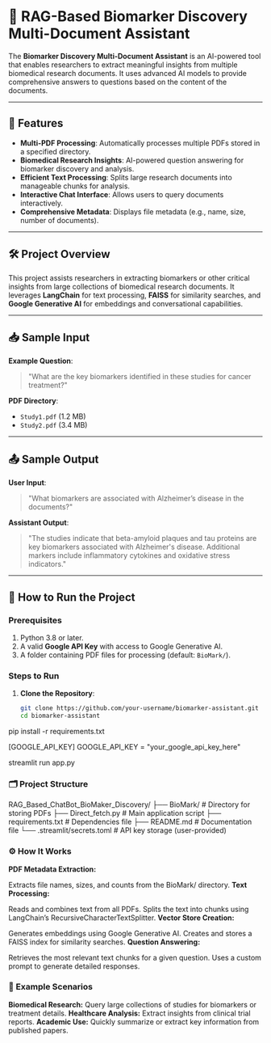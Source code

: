 # 🧬 RAG-Based Biomarker Discovery Multi-Document Assistant

The **Biomarker Discovery Multi-Document Assistant** is an AI-powered tool that enables researchers to extract meaningful insights from multiple biomedical research documents. It uses advanced AI models to provide comprehensive answers to questions based on the content of the documents.

---

## 🌟 Features

- **Multi-PDF Processing**: Automatically processes multiple PDFs stored in a specified directory.
- **Biomedical Research Insights**: AI-powered question answering for biomarker discovery and analysis.
- **Efficient Text Processing**: Splits large research documents into manageable chunks for analysis.
- **Interactive Chat Interface**: Allows users to query documents interactively.
- **Comprehensive Metadata**: Displays file metadata (e.g., name, size, number of documents).

---

## 🛠️ Project Overview

This project assists researchers in extracting biomarkers or other critical insights from large collections of biomedical research documents. It leverages **LangChain** for text processing, **FAISS** for similarity searches, and **Google Generative AI** for embeddings and conversational capabilities.

---

## 📥 Sample Input

**Example Question**:
> "What are the key biomarkers identified in these studies for cancer treatment?"

**PDF Directory**:
- `Study1.pdf` (1.2 MB)
- `Study2.pdf` (3.4 MB)

---

## 📤 Sample Output

**User Input**:
> "What biomarkers are associated with Alzheimer’s disease in the documents?"

**Assistant Output**:
> "The studies indicate that beta-amyloid plaques and tau proteins are key biomarkers associated with Alzheimer's disease. Additional markers include inflammatory cytokines and oxidative stress indicators."

---

## 🚀 How to Run the Project

### Prerequisites
1. Python 3.8 or later.
2. A valid **Google API Key** with access to Google Generative AI.
3. A folder containing PDF files for processing (default: `BioMark/`).

### Steps to Run

1. **Clone the Repository**:
   ```bash
   git clone https://github.com/your-username/biomarker-assistant.git
   cd biomarker-assistant
   
pip install -r requirements.txt

[GOOGLE_API_KEY]
GOOGLE_API_KEY = "your_google_api_key_here"

streamlit run app.py

### 🗂️ Project Structure

RAG_Based_ChatBot_BioMaker_Discovery/
├── BioMark/                   # Directory for storing PDFs
├── Direct_fetch.py            # Main application script
├── requirements.txt           # Dependencies file
├── README.md                  # Documentation file
└── .streamlit/secrets.toml    # API key storage (user-provided)

### ⚙️ How It Works
**PDF Metadata Extraction:**

Extracts file names, sizes, and counts from the BioMark/ directory.
**Text Processing:**

Reads and combines text from all PDFs.
Splits the text into chunks using LangChain’s RecursiveCharacterTextSplitter.
**Vector Store Creation:**

Generates embeddings using Google Generative AI.
Creates and stores a FAISS index for similarity searches.
**Question Answering:**

Retrieves the most relevant text chunks for a given question.
Uses a custom prompt to generate detailed responses.
### 👀 Example Scenarios
**Biomedical Research:** Query large collections of studies for biomarkers or treatment details.
**Healthcare Analysis:** Extract insights from clinical trial reports.
**Academic Use:** Quickly summarize or extract key information from published papers.
